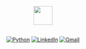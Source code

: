 <!-- ![hmmm](https://github.com/xtanion/xtanion/blob/output/github-contribution-grid-snake.svg) -->

<div align="center">
 
  <img src="https://c.tenor.com/UTxKJNlZilwAAAAi/luffy-monkey-d-luffy.gif" width="50" width="60" align="top">
<!--   <img src="https://github.com/xtanion/xtanion/blob/output/github-contribution-grid-snake.svg" width="60%"> -->
 
</div>

</br>


<div align="center" padding="10">
  
  [![Python](https://img.shields.io/badge/python-3670A0?style=for-the-badge&logo=python&logoColor=ffdd54)](https://blogs.python-gsoc.org/en/xtanions-blog/)
  [![LinkedIn](https://img.shields.io/badge/linkedin-%230077B5.svg?style=for-the-badge&logo=linkedin&logoColor=white)](https://www.linkedin.com/in/xtanion/)
  [![Gmail](https://img.shields.io/badge/Gmail-D14836?style=for-the-badge&logo=gmail&logoColor=white)](mailto:anandshivam54321@gmail.com)

</div>
